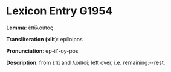 # Lexicon Entry G1954

**Lemma**: ἐπίλοιπος

**Transliteration (xlit)**: epíloipos

**Pronunciation**: ep-il'-oy-pos

**Description**:
from ἐπί and λοιποί; left over, i.e. remaining:--rest.
